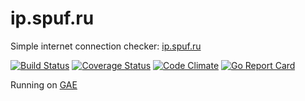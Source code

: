 # ip.spuf.ru

Simple internet connection checker: [ip.spuf.ru](http://ip.spuf.ru/)

[![Build Status](https://travis-ci.org/spuf/ip.spuf.ru.svg?branch=master)](https://travis-ci.org/spuf/ip.spuf.ru)
[![Coverage Status](https://coveralls.io/repos/github/spuf/ip.spuf.ru/badge.svg?branch=master)](https://coveralls.io/github/spuf/ip.spuf.ru?branch=master)
[![Code Climate](https://codeclimate.com/github/spuf/ip.spuf.ru/badges/gpa.svg)](https://codeclimate.com/github/spuf/ip.spuf.ru)
[![Go Report Card](https://goreportcard.com/badge/github.com/spuf/ip.spuf.ru)](https://goreportcard.com/report/github.com/spuf/ip.spuf.ru)

Running on [GAE](https://cloud.google.com/appengine/)
